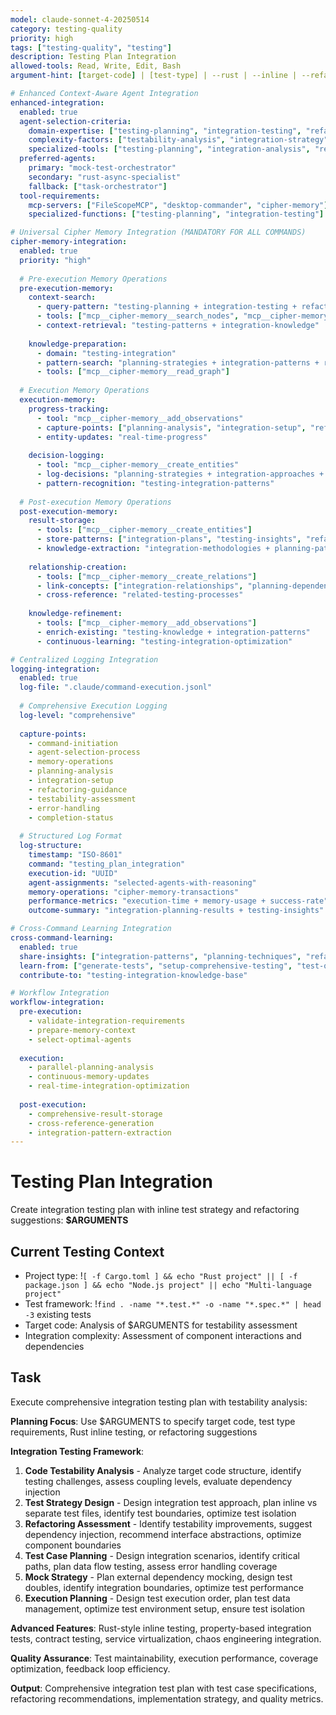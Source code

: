 ```yaml
---
model: claude-sonnet-4-20250514
category: testing-quality
priority: high
tags: ["testing-quality", "testing"]
description: Testing Plan Integration
allowed-tools: Read, Write, Edit, Bash
argument-hint: [target-code] | [test-type] | --rust | --inline | --refactoring-suggestions

# Enhanced Context-Aware Agent Integration
enhanced-integration:
  enabled: true
  agent-selection-criteria:
    domain-expertise: ["testing-planning", "integration-testing", "refactoring-guidance"]
    complexity-factors: ["testability-analysis", "integration-strategy", "code-refactoring"]
    specialized-tools: ["testing-planning", "integration-analysis", "refactoring-assessment"]
  preferred-agents:
    primary: "mock-test-orchestrator"
    secondary: "rust-async-specialist"
    fallback: ["task-orchestrator"]
  tool-requirements:
    mcp-servers: ["FileScopeMCP", "desktop-commander", "cipher-memory"]
    specialized-functions: ["testing-planning", "integration-testing"]

# Universal Cipher Memory Integration (MANDATORY FOR ALL COMMANDS)
cipher-memory-integration:
  enabled: true
  priority: "high"
  
  # Pre-execution Memory Operations
  pre-execution-memory:
    context-search:
      - query-pattern: "testing-planning + integration-testing + refactoring-guidance"
      - tools: ["mcp__cipher-memory__search_nodes", "mcp__cipher-memory__open_nodes"]
      - context-retrieval: "testing-patterns + integration-knowledge"
    
    knowledge-preparation:
      - domain: "testing-integration"
      - pattern-search: "planning-strategies + integration-patterns + refactoring-techniques"
      - tools: ["mcp__cipher-memory__read_graph"]
  
  # Execution Memory Operations
  execution-memory:
    progress-tracking:
      - tool: "mcp__cipher-memory__add_observations"
      - capture-points: ["planning-analysis", "integration-setup", "refactoring-guidance"]
      - entity-updates: "real-time-progress"
    
    decision-logging:
      - tool: "mcp__cipher-memory__create_entities"
      - log-decisions: "planning-strategies + integration-approaches + refactoring-decisions"
      - pattern-recognition: "testing-integration-patterns"
  
  # Post-execution Memory Operations
  post-execution-memory:
    result-storage:
      - tools: ["mcp__cipher-memory__create_entities"]
      - store-patterns: ["integration-plans", "testing-insights", "refactoring-techniques"]
      - knowledge-extraction: "integration-methodologies + planning-patterns"
    
    relationship-creation:
      - tools: ["mcp__cipher-memory__create_relations"]
      - link-concepts: ["integration-relationships", "planning-dependencies", "refactoring-connections"]
      - cross-reference: "related-testing-processes"
    
    knowledge-refinement:
      - tools: ["mcp__cipher-memory__add_observations"]
      - enrich-existing: "testing-knowledge + integration-patterns"
      - continuous-learning: "testing-integration-optimization"

# Centralized Logging Integration
logging-integration:
  enabled: true
  log-file: ".claude/command-execution.jsonl"
  
  # Comprehensive Execution Logging
  log-level: "comprehensive"
  
  capture-points:
    - command-initiation
    - agent-selection-process
    - memory-operations
    - planning-analysis
    - integration-setup
    - refactoring-guidance
    - testability-assessment
    - error-handling
    - completion-status
  
  # Structured Log Format
  log-structure:
    timestamp: "ISO-8601"
    command: "testing_plan_integration"
    execution-id: "UUID"
    agent-assignments: "selected-agents-with-reasoning"
    memory-operations: "cipher-memory-transactions"
    performance-metrics: "execution-time + memory-usage + success-rate"
    outcome-summary: "integration-planning-results + testing-insights"

# Cross-Command Learning Integration
cross-command-learning:
  enabled: true
  share-insights: ["integration-patterns", "planning-techniques", "refactoring-methodologies"]
  learn-from: ["generate-tests", "setup-comprehensive-testing", "test-quality-analyzer"]
  contribute-to: "testing-integration-knowledge-base"

# Workflow Integration
workflow-integration:
  pre-execution:
    - validate-integration-requirements
    - prepare-memory-context
    - select-optimal-agents
  
  execution:
    - parallel-planning-analysis
    - continuous-memory-updates
    - real-time-integration-optimization
  
  post-execution:
    - comprehensive-result-storage
    - cross-reference-generation
    - integration-pattern-extraction
---
```


# Testing Plan Integration

Create integration testing plan with inline test strategy and refactoring suggestions: **$ARGUMENTS**

## Current Testing Context

- Project type: !`[ -f Cargo.toml ] && echo "Rust project" || [ -f package.json ] && echo "Node.js project" || echo "Multi-language project"`
- Test framework: !`find . -name "*.test.*" -o -name "*.spec.*" | head -3` existing tests
- Target code: Analysis of $ARGUMENTS for testability assessment
- Integration complexity: Assessment of component interactions and dependencies

## Task

Execute comprehensive integration testing plan with testability analysis:

**Planning Focus**: Use $ARGUMENTS to specify target code, test type requirements, Rust inline testing, or refactoring suggestions

**Integration Testing Framework**:
1. **Code Testability Analysis** - Analyze target code structure, identify testing challenges, assess coupling levels, evaluate dependency injection
2. **Test Strategy Design** - Design integration test approach, plan inline vs separate test files, identify test boundaries, optimize test isolation
3. **Refactoring Assessment** - Identify testability improvements, suggest dependency injection, recommend interface abstractions, optimize component boundaries
4. **Test Case Planning** - Design integration scenarios, identify critical paths, plan data flow testing, assess error handling coverage
5. **Mock Strategy** - Plan external dependency mocking, design test doubles, identify integration boundaries, optimize test performance
6. **Execution Planning** - Design test execution order, plan test data management, optimize test environment setup, ensure test isolation

**Advanced Features**: Rust-style inline testing, property-based integration tests, contract testing, service virtualization, chaos engineering integration.

**Quality Assurance**: Test maintainability, execution performance, coverage optimization, feedback loop efficiency.

**Output**: Comprehensive integration test plan with test case specifications, refactoring recommendations, implementation strategy, and quality metrics.

